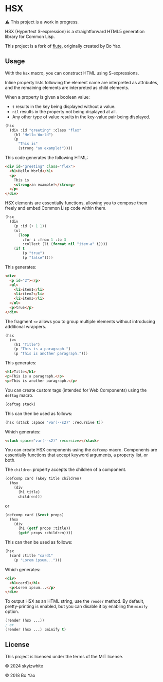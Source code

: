# HSX

⚠️ This project is a work in progress.

HSX (Hypertext S-expression) is a straightforward HTML5 generation library for Common Lisp.

This project is a fork of [flute](https://github.com/ailisp/flute/), originally created by Bo Yao.

## Usage

With the `hsx` macro, you can construct HTML using S-expressions.

Inline property lists following the element name are interpreted as attributes, and the remaining elements are interpreted as child elements.

When a property is given a boolean value:
- `t` results in the key being displayed without a value.
- `nil` results in the property not being displayed at all.
- Any other type of value results in the key-value pair being displayed.

```lisp
(hsx
  (div :id "greeting" :class "flex"
    (h1 "Hello World")
    (p
      "This is"
      (strong "an example!"))))
```

This code generates the following HTML:

```html
<div id="greeting" class="flex">
  <h1>Hello World</h1>
  <p>
    This is
    <strong>an example!</strong>
  </p>
</div>
```

HSX elements are essentially functions, allowing you to compose them freely and embed Common Lisp code within them.

```lisp
(hsx
  (div
    (p :id (+ 1 1))
    (ul
      (loop
        :for i :from 1 :to 3
        :collect (li (format nil "item~a" i))))
    (if t
        (p "true")
        (p "false"))))
```

This generates:

```html
<div>
  <p id="2"></p>
  <ul>
    <li>item1</li>
    <li>item2</li>
    <li>item3</li>
  </ul>
  <p>true</p>
</div>
```

The fragment `<>` allows you to group multiple elements without introducing additional wrappers.

```lisp
(hsx
  (<>
    (h1 "Title")
    (p "This is a paragraph.")
    (p "This is another paragraph.")))
```

This generates:

```html
<h1>Title</h1>
<p>This is a paragraph.</p>
<p>This is another paragraph.</p>
```

You can create custom tags (intended for Web Components) using the `deftag` macro.

```lisp
(deftag stack)
```

This can then be used as follows:

```lisp
(hsx (stack :space "var(--s2)" :recursive t))
```

Which generates:

```html
<stack space="var(--s2)" recursive></stack>
```

You can create HSX components using the `defcomp` macro. Components are essentially functions that accept keyword arguments, a property list, or both.

The `children` property accepts the children of a component.

```lisp
(defcomp card (&key title children)
  (hsx
    (div
      (h1 title)
      children)))
```

or

```lisp
(defcomp card (&rest props)
  (hsx
    (div
      (h1 (getf props :title))
      (getf props :children))))
```

This can then be used as follows:

```lisp
(hsx
  (card :title "card1"
    (p "Lorem ipsum...")))
```

Which generates:

```html
<div>
  <h1>card1</h1>
  <p>Lorem ipsum...</p>
</div>
```

To output HSX as an HTML string, use the `render` method. By default, pretty-printing is enabled, but you can disable it by enabling the `minify` option.

```lisp
(render (hsx ...))
; or
(render (hsx ...) :minify t)
```

## License

This project is licensed under the terms of the MIT license.

© 2024 skyizwhite

© 2018 Bo Yao

